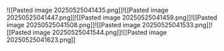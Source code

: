 ![[Pasted image 20250525041435.png]]![[Pasted image 20250525041447.png]]![[Pasted image 20250525041459.png]]![[Pasted image 20250525041508.png]]![[Pasted image 20250525041533.png]]![[Pasted image 20250525041544.png]]![[Pasted image 20250525041623.png]]